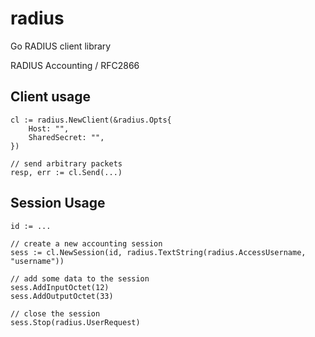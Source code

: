 # radius

Go RADIUS client library

RADIUS Accounting / RFC2866

## Client usage

	cl := radius.NewClient(&radius.Opts{
		Host: "",
		SharedSecret: "",
	})

	// send arbitrary packets
	resp, err := cl.Send(...)

## Session Usage
	
	id := ...

	// create a new accounting session
	sess := cl.NewSession(id, radius.TextString(radius.AccessUsername, "username"))

	// add some data to the session
	sess.AddInputOctet(12)
	sess.AddOutputOctet(33)

	// close the session
	sess.Stop(radius.UserRequest)
